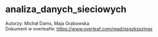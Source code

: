 # analiza_danych_sieciowych
Autorzy: Michał Dams, Maja Grabowska <br />
Dokument w overleafie: https://www.overleaf.com/read/qsgzksszjngs
